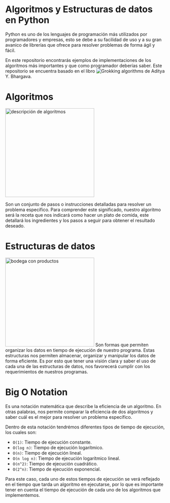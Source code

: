 # Algoritmos y Estructuras de datos en Python

Python es uno de los lenguajes de programación más utilizados por programadores y empresas, esto se debe a su facilidad de uso y a su gran avanico de librerías que ofrece para resolver problemas de forma ágil y fácil.

En este repositorio encontrarás ejemplos de implementaciones de los algoritmos más importantes y que como programador deberías saber. Este repositorio se encuentra basado en el libro ![**Grokking algorithms**](https://www.manning.com/books/grokking-algorithms-second-edition) de Aditya Y. Bhargava.

# Algoritmos
<img src="https://roa.cedia.edu.ec/webappscode/63/algoritmo.jpg" alt="descripción de algoritmos" width="280">

Son un conjunto de pasos o instrucciones detalladas para resolver un problema específico. Para comprender este significado, nuestro algoritmo será la receta que nos indicará como hacer un plato de comida, este detallará los ingredientes y los pasos a seguir para obtener el resultado deseado.

# Estructuras de datos
<img src="https://www.df.cl/noticias/site/artic/20210125/imag/foto_0000000220210125121821.jpg" alt="bodega con productos" width="280">
Son formas que permiten organizar los datos en tiempo de ejecución de nuestro programa. Estas estructuras nos permiten almacenar, organizar y manipular los datos de forma eficiente. Es por esto que tener una visión clara y saber el uso de cada una de las estructuras de datos, nos favorecerá cumplir con los requerimientos de nuestros programas.

# Big O Notation
Es una notación matemática que describe la eficiencia de un algoritmo. En otras palabras, nos permite comparar la eficiencia de dos algoritmos y saber cuál es el mejor para resolver un problema específico.

Dentro de esta notación tendrémos diferentes tipos de tiempo de ejecución, los cuales son:

- `O(1)`: Tiempo de ejecución constante.
- `O(log n)`: Tiempo de ejecución logarítmico.
- `O(n)`: Tiempo de ejecución lineal.
- `O(n log n)`: Tiempo de ejecución logarítmico lineal.
- `O(n^2)`: Tiempo de ejecución cuadrático.
- `O(2^n)`: Tiempo de ejecución exponencial.

Para este caso, cada uno de estos tiempos de ejecución se verá reflejado en el tiempo que tarda un algoritmo en ejecutarse, por lo que es importante tener en cuenta el tiempo de ejecución de cada uno de los algoritmos que implementemos.
